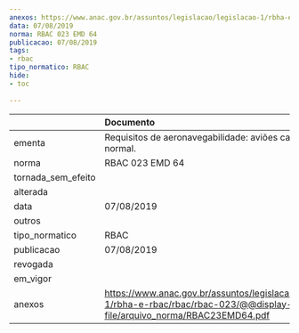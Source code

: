 ```yaml
---
anexos: https://www.anac.gov.br/assuntos/legislacao/legislacao-1/rbha-e-rbac/rbac/rbac-023/@@display-file/arquivo_norma/RBAC23EMD64.pdf
data: 07/08/2019
norma: RBAC 023 EMD 64
publicacao: 07/08/2019
tags:
- rbac
tipo_normatico: RBAC
hide: 
- toc 
 
---
```


|                    | Documento                                                                                                                       |
|:-------------------|:--------------------------------------------------------------------------------------------------------------------------------|
| ementa             | Requisitos de aeronavegabilidade: aviões categoria normal.                                                                      |
| norma              | RBAC 023 EMD 64                                                                                                                 |
| tornada_sem_efeito |                                                                                                                                 |
| alterada           |                                                                                                                                 |
| data               | 07/08/2019                                                                                                                      |
| outros             |                                                                                                                                 |
| tipo_normatico     | RBAC                                                                                                                            |
| publicacao         | 07/08/2019                                                                                                                      |
| revogada           |                                                                                                                                 |
| em_vigor           |                                                                                                                                 |
| anexos             | https://www.anac.gov.br/assuntos/legislacao/legislacao-1/rbha-e-rbac/rbac/rbac-023/@@display-file/arquivo_norma/RBAC23EMD64.pdf |